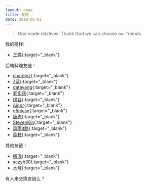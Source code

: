 ```yaml
---
layout: page
title: 友链
date: 2018-01-01
---
```


> God made relatives. Thank God we can choose our friends.

我的榜样:
* [王爵](Https://blog.biezhi.me){:target="_blank"}

后端料理友链：
* [charelyz](https://i.charelyz.cn){:target="_blank"}
* [7蓝](https://blog.os7blue.com/){:target="_blank"}
* [datayang](https://www.datayang.com/){:target="_blank"}
* [老实孩](https://blog.whq6.top/){:target="_blank"}
* [绿谷](https://github.com/xiwenAndlejian/my-blog/issues){:target="_blank"}
* [Aiopr](https://www.cnblogs.com/BBchao/){:target="_blank"}
* [g5niusx](https://www.g5niusx.com/){:target="_blank"}
* [唐栋](http://lilyhuli.cn/){:target="_blank"}
* [StevenKin](http://stevenkin.xyz/){:target="_blank"}
* [风雨it路](https://www.jianshu.com/u/2ab96456bfc3){:target="_blank"}
* [荔枝](https://blog.yizhilee.com/){:target="_blank"}

其他友链：
* [搁浅](https://www.cnblogs.com/aishangJava/){:target="_blank"}
* [sczyh30](https://www.sczyh30.com/){:target="_blank"}
* [木兮](https://hwy.ac.cn/){:target="_blank"}

有人来交换友链么？